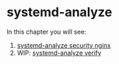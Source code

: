 # systemd-analyze

In this chapter you will see:

1. [systemd-analyze security nginx](SERVICES/systemd-analyze-nginx.md)
1. WIP: [systemd-analyze verify](SERVICES/systemd-analyze-verify.md)

